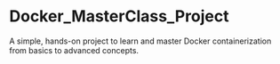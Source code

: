 # Docker_MasterClass_Project
A simple, hands-on project to learn and master Docker containerization from basics to advanced concepts.
